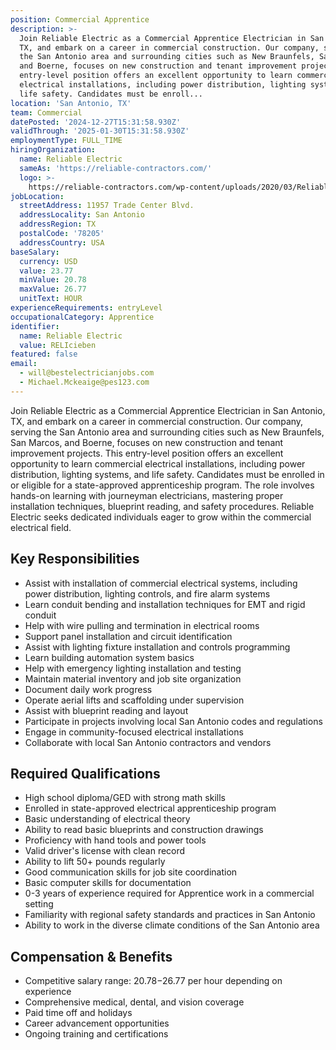 ```yaml
---
position: Commercial Apprentice
description: >-
  Join Reliable Electric as a Commercial Apprentice Electrician in San Antonio,
  TX, and embark on a career in commercial construction. Our company, serving
  the San Antonio area and surrounding cities such as New Braunfels, San Marcos,
  and Boerne, focuses on new construction and tenant improvement projects. This
  entry-level position offers an excellent opportunity to learn commercial
  electrical installations, including power distribution, lighting systems, and
  life safety. Candidates must be enroll...
location: 'San Antonio, TX'
team: Commercial
datePosted: '2024-12-27T15:31:58.930Z'
validThrough: '2025-01-30T15:31:58.930Z'
employmentType: FULL_TIME
hiringOrganization:
  name: Reliable Electric
  sameAs: 'https://reliable-contractors.com/'
  logo: >-
    https://reliable-contractors.com/wp-content/uploads/2020/03/Reliable-Electric-Logo.jpg
jobLocation:
  streetAddress: 11957 Trade Center Blvd.
  addressLocality: San Antonio
  addressRegion: TX
  postalCode: '78205'
  addressCountry: USA
baseSalary:
  currency: USD
  value: 23.77
  minValue: 20.78
  maxValue: 26.77
  unitText: HOUR
experienceRequirements: entryLevel
occupationalCategory: Apprentice
identifier:
  name: Reliable Electric
  value: RELIcieben
featured: false
email:
  - will@bestelectricianjobs.com
  - Michael.Mckeaige@pes123.com
---
```




Join Reliable Electric as a Commercial Apprentice Electrician in San Antonio, TX, and embark on a career in commercial construction. Our company, serving the San Antonio area and surrounding cities such as New Braunfels, San Marcos, and Boerne, focuses on new construction and tenant improvement projects. This entry-level position offers an excellent opportunity to learn commercial electrical installations, including power distribution, lighting systems, and life safety. Candidates must be enrolled in or eligible for a state-approved apprenticeship program. The role involves hands-on learning with journeyman electricians, mastering proper installation techniques, blueprint reading, and safety procedures. Reliable Electric seeks dedicated individuals eager to grow within the commercial electrical field.

## Key Responsibilities
- Assist with installation of commercial electrical systems, including power distribution, lighting controls, and fire alarm systems
- Learn conduit bending and installation techniques for EMT and rigid conduit
- Help with wire pulling and termination in electrical rooms
- Support panel installation and circuit identification
- Assist with lighting fixture installation and controls programming
- Learn building automation system basics
- Help with emergency lighting installation and testing
- Maintain material inventory and job site organization
- Document daily work progress
- Operate aerial lifts and scaffolding under supervision
- Assist with blueprint reading and layout
- Participate in projects involving local San Antonio codes and regulations
- Engage in community-focused electrical installations
- Collaborate with local San Antonio contractors and vendors

## Required Qualifications
- High school diploma/GED with strong math skills
- Enrolled in state-approved electrical apprenticeship program
- Basic understanding of electrical theory
- Ability to read basic blueprints and construction drawings
- Proficiency with hand tools and power tools
- Valid driver's license with clean record
- Ability to lift 50+ pounds regularly
- Good communication skills for job site coordination
- Basic computer skills for documentation
- 0-3 years of experience required for Apprentice work in a commercial setting
- Familiarity with regional safety standards and practices in San Antonio
- Ability to work in the diverse climate conditions of the San Antonio area

## Compensation & Benefits
- Competitive salary range: $20.78-$26.77 per hour depending on experience
- Comprehensive medical, dental, and vision coverage
- Paid time off and holidays
- Career advancement opportunities
- Ongoing training and certifications